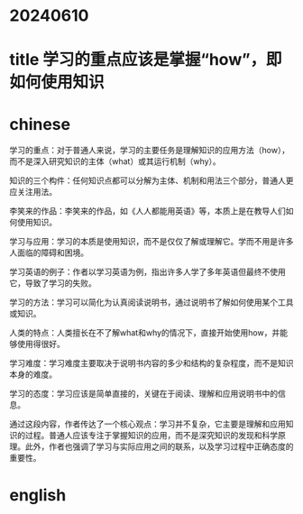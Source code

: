 
# 20240610

# title 学习的重点应该是掌握“how”，即如何使用知识

# chinese 

学习的重点：对于普通人来说，学习的主要任务是理解知识的应用方法（how），而不是深入研究知识的主体（what）或其运行机制（why）。

知识的三个构件：任何知识点都可以分解为主体、机制和用法三个部分，普通人更应关注用法。

李笑来的作品：李笑来的作品，如《人人都能用英语》等，本质上是在教导人们如何使用知识。

学习与应用：学习的本质是使用知识，而不是仅仅了解或理解它。学而不用是许多人面临的障碍和困境。

学习英语的例子：作者以学习英语为例，指出许多人学了多年英语但最终不使用它，导致了学习的失败。

学习的方法：学习可以简化为认真阅读说明书，通过说明书了解如何使用某个工具或知识。

人类的特点：人类擅长在不了解what和why的情况下，直接开始使用how，并能够使用得很好。

学习难度：学习难度主要取决于说明书内容的多少和结构的复杂程度，而不是知识本身的难度。

学习的态度：学习应该是简单直接的，关键在于阅读、理解和应用说明书中的信息。

通过这段内容，作者传达了一个核心观点：学习并不复杂，它主要是理解和应用知识的过程。普通人应该专注于掌握知识的应用，而不是深究知识的发现和科学原理。此外，作者也强调了学习与实际应用之间的联系，以及学习过程中正确态度的重要性。

# english

